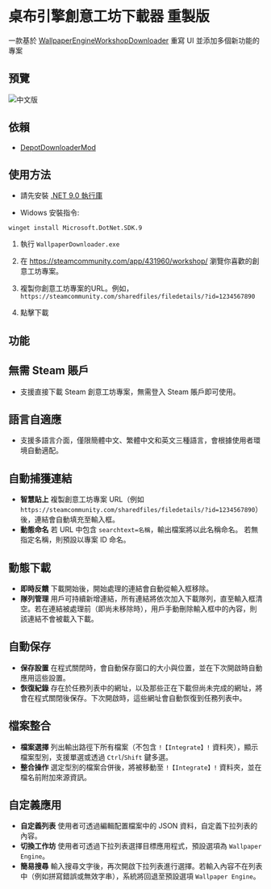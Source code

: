 # 桌布引擎創意工坊下載器 重製版

一款基於 [WallpaperEngineWorkshopDownloader](https://github.com/oureveryday/WallpaperEngineWorkshopDownloader) 重寫 UI 並添加多個新功能的專案

## 預覽

![中文版](https://github.com/user-attachments/assets/1d08c74b-4d98-49f8-aeb8-26f2e1c6c3ef)

## 依賴  

- [DepotDownloaderMod](https://github.com/oureveryday/DepotDownloaderMod)

## 使用方法  

* 請先安裝 [.NET 9.0 執行庫](https://dotnet.microsoft.com/download/dotnet/9.0/runtime)

* Widows 安裝指令:
```
winget install Microsoft.DotNet.SDK.9
```

1. 執行 `WallpaperDownloader.exe`

2. 在 <https://steamcommunity.com/app/431960/workshop/> 瀏覽你喜歡的創意工坊專案。

3. 複製你創意工坊專案的URL。例如，`https://steamcommunity.com/sharedfiles/filedetails/?id=1234567890`

4. 點擊下載

## 功能  

## **無需 Steam 賬戶**
- 支援直接下載 Steam 創意工坊專案，無需登入 Steam 賬戶即可使用。

## **語言自適應**
- 支援多語言介面，僅限簡體中文、繁體中文和英文三種語言，會根據使用者環境自動適配。

## **自動捕獲連結**
- **智慧貼上**
  複製創意工坊專案 URL（例如 `https://steamcommunity.com/sharedfiles/filedetails/?id=1234567890`）後，連結會自動填充至輸入框。
- **動態命名**
  若 URL 中包含 `searchtext=名稱`，輸出檔案將以此名稱命名。
  若無指定名稱，則預設以專案 ID 命名。

## **動態下載**
- **即時反饋**
  下載開始後，開始處理的連結會自動從輸入框移除。
- **隊列管理**
  用戶可持續新增連結，所有連結將依次加入下載隊列，直至輸入框清空。若在連結被處理前（即尚未移除時），用戶手動刪除輸入框中的內容，則該連結不會被載入下載。

## **自動保存**
- **保存設置**
  在程式關閉時，會自動保存窗口的大小與位置，並在下次開啟時自動應用這些設置。
- **恢復紀錄**
  存在於任務列表中的網址，以及那些正在下載但尚未完成的網址，將會在程式關閉後保存。下次開啟時，這些網址會自動恢復到任務列表中。

## **檔案整合**
- **檔案選擇**
  列出輸出路徑下所有檔案（不包含 `!【Integrate】!` 資料夾），顯示檔案型別，支援單選或透過 `Ctrl`/`Shift` 鍵多選。
- **整合操作**
  選定型別的檔案合併後，將被移動至 `!【Integrate】!` 資料夾，並在檔名前附加來源資訊。

## **自定義應用**
- **自定義列表**
  使用者可透過編輯配置檔案中的 JSON 資料，自定義下拉列表的內容。
- **切換工作坊**
  使用者可透過下拉列表選擇目標應用程式，預設選項為 `Wallpaper Engine`。
- **簡易搜尋**
  輸入搜尋文字後，再次開啟下拉列表進行選擇。若輸入內容不在列表中（例如拼寫錯誤或無效字串），系統將回退至預設選項 `Wallpaper Engine`。